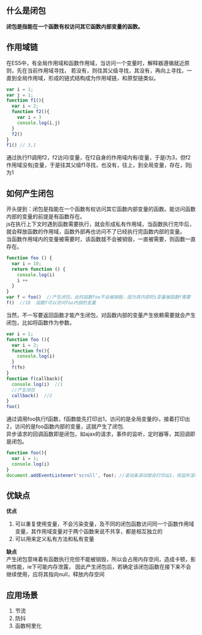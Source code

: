 ## 什么是闭包
**闭包是指能在一个函数有权访问其它函数内部变量的函数。**
## 作用域链
在ES5中，有全局作用域和函数作用域，当访问一个变量时，解释器遵循就近原则，先在当前作用域寻找，
若没有，则往其父级寻找，其没有，再向上寻找，一直到全局作用域，形成的链式结构成为作用域链，和原型链类似。
```javascript
var i = 1;
var j = 1;
function f1(){
  var i = 2;
  function f2(){
    var i = 3
    console.log(i,j)
  }
  f2()
}
f1() // 3,1  
```
通过执行f1调用f2，f2访问i变量，在f2自身的作用域内有i变量，于是i为3，但f2作用域没有j变量，于是往其父级f1寻找，也没有，往上，到全局变量，存在，则j为1
## 如何产生闭包
开头提到：闭包是指能在一个函数有权访问其它函数内部变量的函数。能访问函数内部的变量的前提是有函数存在。\
js在执行上下文时遇到函数需要执行，就会形成私有作用域，当函数执行完毕后，就会释放函数的作用域，函数外部再也访问不了已经执行完函数内部的变量。\
当函数作用域内的变量被需要时，该函数就不会被销毁，一直被需要，则函数一直存在。
```javascript
function foo () {
  var i = 10;
  return function () {
    console.log(i)
    i ++
  }
}
var f = foo()  //产生闭包，此时函数foo不会被销毁，因为其内部的i变量被函数f需要
f()  //10  函数f可以访问foo内部的变量
```
当然，不一写要返回函数才能产生闭包，对函数内部的变量产生依赖需要就会产生闭包，比如将函数作为参数。
```javascript
var i = 1;
function foo (){
  var i = 2;
  function fn(){
    console.log(i)
  }
  f(fn)
}
function f(callback){
  console.log(i)  //1
  //产生闭包
  callback()  //2
}
foo()
```
通过调用foo执行f函数，f函数能先打印出1，访问的是全局变量的i，接着打印出2，访问的是foo函数内部的变量，这就产生了闭包.\
异步请求的回调函数即是闭包，如ajax的请求，事件的监听，定时器等，其回调即是闭包。
```javascript
function foo(){
  var i = 1;
  console.log(i)
}
document.addEventListener('scroll', foo); //滚动条滚动就会打印出1，但监听滚动条的函数能访问foo函数内部的变量
```
## 优缺点
**优点**
1. 可以重复使用变量，不会污染变量，及不同的闭包函数访问同一个函数作用域变量，其作用域变量对于两个函数来说不共享，都是相互独立的
2. 可以用来定义私有方法和私有变量

**缺点**\
产生闭包意味着有函数执行完但不能被销毁，所以会占用内存空间，造成卡顿，影响性能，ie下可能内存泄露，
因此产生闭包后，若确定该闭包函数在接下来不会继续使用，应将其指向null，释放内存空间
## 应用场景
1. 节流
2. 防抖
3. 函数柯里化
